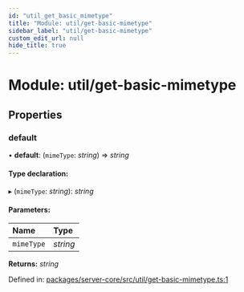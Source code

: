 ```yaml
---
id: "util_get_basic_mimetype"
title: "Module: util/get-basic-mimetype"
sidebar_label: "util/get-basic-mimetype"
custom_edit_url: null
hide_title: true
---
```


# Module: util/get-basic-mimetype

## Properties

### default

• **default**: (`mimeType`: *string*) => *string*

#### Type declaration:

▸ (`mimeType`: *string*): *string*

#### Parameters:

Name | Type |
:------ | :------ |
`mimeType` | *string* |

**Returns:** *string*

Defined in: [packages/server-core/src/util/get-basic-mimetype.ts:1](https://github.com/xr3ngine/xr3ngine/blob/65dfcf39a/packages/server-core/src/util/get-basic-mimetype.ts#L1)

